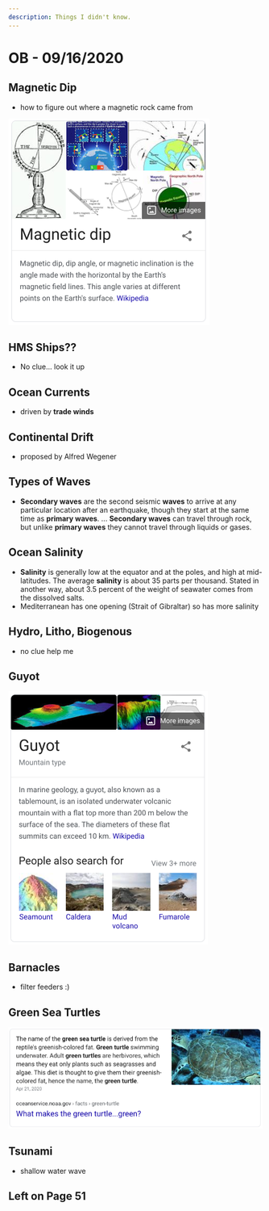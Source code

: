 ```yaml
---
description: Things I didn't know.
---
```


# OB - 09/16/2020

## Magnetic Dip

* how to figure out where a magnetic rock came from

![](../.gitbook/assets/image%20%281%29.png)

## HMS Ships??

* No clue... look it up

## Ocean Currents

* driven by **trade winds**

## Continental Drift

* proposed by Alfred Wegener

## Types of Waves

* **Secondary waves** are the second seismic **waves** to arrive at any particular location after an earthquake, though they start at the same time as **primary waves**. ... **Secondary waves** can travel through rock, but unlike **primary waves** they cannot travel through liquids or gases.

## Ocean Salinity

* **Salinity** is generally low at the equator and at the poles, and high at mid-latitudes. The average **salinity** is about 35 parts per thousand. Stated in another way, about 3.5 percent of the weight of seawater comes from the dissolved salts.
* Mediterranean has one opening \(Strait of Gibraltar\) so has more salinity

## Hydro, Litho, Biogenous

* no clue help me

## Guyot

![](../.gitbook/assets/image%20%282%29.png)

## Barnacles

* filter feeders :\)

## Green Sea Turtles

![](../.gitbook/assets/image%20%283%29.png)

## Tsunami

* shallow water wave

## Left on Page 51

